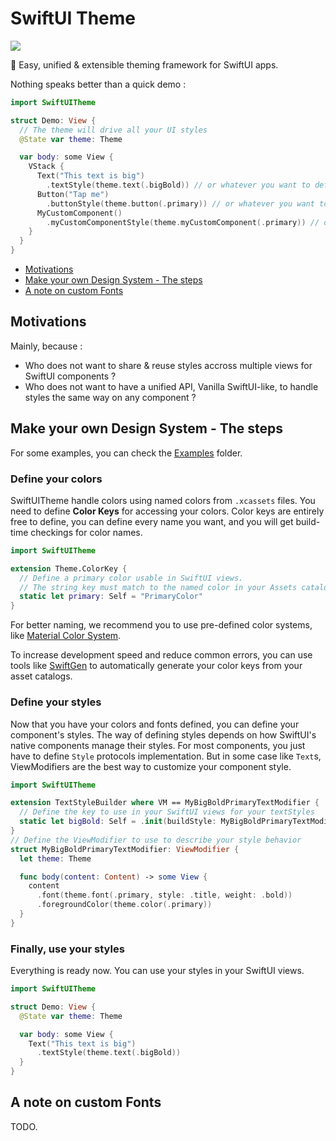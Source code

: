 # SwiftUI Theme

<img src="https://img.shields.io/badge/version-0.1.0-blue"/>

🎨 Easy, unified & extensible theming framework for SwiftUI apps.

Nothing speaks better than a quick demo :

```swift
import SwiftUITheme

struct Demo: View {
  // The theme will drive all your UI styles
  @State var theme: Theme

  var body: some View {
    VStack {
      Text("This text is big")
        .textStyle(theme.text(.bigBold)) // or whatever you want to define
      Button("Tap me")
        .buttonStyle(theme.button(.primary)) // or whatever you want to define
      MyCustomComponent()
        .myCustomComponentStyle(theme.myCustomComponent(.primary)) // or whatever, you got it
    }
  }
}
```

* [Motivations](README.md#Motivations)
* [Make your own Design System - The steps](README.md#Make-Your-Own-Design-System-The-Steps)
* [A note on custom Fonts](README.md#A-Note-On-Custom-Fonts)

## Motivations

Mainly, because :
* Who does not want to share & reuse styles accross multiple views for SwiftUI components ?
* Who does not want to have a unified API, Vanilla SwiftUI-like, to handle styles the same way on any component ?

## Make your own Design System - The steps

For some examples, you can check the [Examples](Examples) folder.

### Define your colors

SwiftUITheme handle colors using named colors from `.xcassets` files. You need to define **Color Keys** for accessing your colors. Color keys are entirely free to define, you can define every name you want, and you will get build-time checkings for color names.

```swift
import SwiftUITheme

extension Theme.ColorKey {
  // Define a primary color usable in SwiftUI views.
  // The string key must match to the named color in your Assets catalog.
  static let primary: Self = "PrimaryColor"
}
```

For better naming, we recommend you to use pre-defined color systems, like [Material Color System](https://material.io/design/color/the-color-system.html).

To increase development speed and reduce common errors, you can use tools like [SwiftGen](https://github.com/SwiftGen/SwiftGen) to automatically generate your color keys from your asset catalogs.

### Define your styles

Now that you have your colors and fonts defined, you can define your component's styles. The way of defining styles depends on how SwiftUI's native components manage their styles. For most components, you just have to define `Style` protocols implementation. But in some case like `Text`s, ViewModifiers are the best way to customize your component style.

```swift
import SwiftUITheme

extension TextStyleBuilder where VM == MyBigBoldPrimaryTextModifier {
  // Define the key to use in your SwiftUI views for your textStyles
  static let bigBold: Self = .init(buildStyle: MyBigBoldPrimaryTextModifier.init(theme:))
}
// Define the ViewModifier to use to describe your style behavior
struct MyBigBoldPrimaryTextModifier: ViewModifier {
  let theme: Theme

  func body(content: Content) -> some View {
    content
      .font(theme.font(.primary, style: .title, weight: .bold))
      .foregroundColor(theme.color(.primary))
  }
}
```

### Finally, use your styles

Everything is ready now. You can use your styles in your SwiftUI views.

```swift
import SwiftUITheme

struct Demo: View {
  @State var theme: Theme

  var body: some View {
    Text("This text is big")
      .textStyle(theme.text(.bigBold))
  }
}
```

## A note on custom Fonts

TODO.
